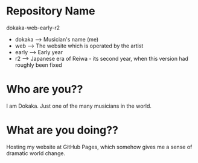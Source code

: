 Repository Name
======
dokaka-web-early-r2

* dokaka --> Musician's name (me)
* web --> The website which is operated by the artist
* early --> Early year
* r2 --> Japanese era of Reiwa - its second year, when this version had roughly been fixed

Who are you??
======
I am Dokaka. Just one of the many musicians in the world.

What are you doing??
======
Hosting my website at GitHub Pages, which somehow gives me a sense of dramatic world change.